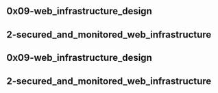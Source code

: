 ## 0x09-web_infrastructure_design
## 2-secured_and_monitored_web_infrastructure
## 0x09-web_infrastructure_design
## 2-secured_and_monitored_web_infrastructure

